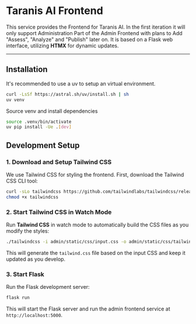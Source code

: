 # Taranis AI Frontend

This service provides the Frontend for Taranis AI. In the first iteration it will only support Administration Part of the Admin Frontend with plans to Add "Assess", "Analyze" and "Publish" later on. It is based on a Flask web interface, utilizing **HTMX** for dynamic updates.

---

## Installation

It's recommended to use a uv to setup an virtual environment.

```bash
curl -LsSf https://astral.sh/uv/install.sh | sh
uv venv
```

Source venv and install dependencies

```bash
source .venv/bin/activate
uv pip install -Ue .[dev]
```

## Development Setup

### 1. Download and Setup Tailwind CSS

We use Tailwind CSS for styling the frontend. First, download the Tailwind CSS CLI tool:

```bash
curl -sLo tailwindcss https://github.com/tailwindlabs/tailwindcss/releases/latest/download/tailwindcss-linux-x64
chmod +x tailwindcss
```

### 2. Start Tailwind CSS in Watch Mode

Run **Tailwind CSS** in watch mode to automatically build the CSS files as you modify the styles:

```bash
./tailwindcss -i admin/static/css/input.css -o admin/static/css/tailwind.css --watch
```

This will generate the `tailwind.css` file based on the input CSS and keep it updated as you develop.

### 3. Start Flask

Run the Flask development server:

```bash
flask run
```

This will start the Flask server and run the admin frontend service at `http://localhost:5000`.

